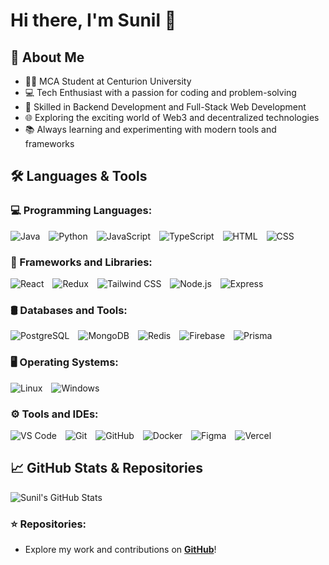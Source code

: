 # Hi there, I'm Sunil 👋  

## 🚀 About Me  

- 🧑‍🎓 MCA Student at Centurion University  
- 💻 Tech Enthusiast with a passion for coding and problem-solving  
- 🔧 Skilled in Backend Development and Full-Stack Web Development  
- 🌐 Exploring the exciting world of Web3 and decentralized technologies  
- 📚 Always learning and experimenting with modern tools and frameworks  

## 🛠️ Languages & Tools  

### 💻 Programming Languages:  
<span><img src="https://img.shields.io/badge/Java-007396?style=for-the-badge&logo=java&logoColor=white" alt="Java" style="margin-right: 10px;"></span>
<span><img src="https://img.shields.io/badge/Python-3776AB?style=for-the-badge&logo=python&logoColor=white" alt="Python" style="margin-right: 10px;"></span>
<span><img src="https://img.shields.io/badge/JavaScript-F7DF1E?style=for-the-badge&logo=javascript&logoColor=black" alt="JavaScript" style="margin-right: 10px;"></span>
<span><img src="https://img.shields.io/badge/TypeScript-3178C6?style=for-the-badge&logo=typescript&logoColor=white" alt="TypeScript" style="margin-right: 10px;"></span>
<span><img src="https://img.shields.io/badge/HTML-E34F26?style=for-the-badge&logo=html5&logoColor=white" alt="HTML" style="margin-right: 10px;"></span>
<span><img src="https://img.shields.io/badge/CSS-1572B6?style=for-the-badge&logo=css3&logoColor=white" alt="CSS" style="margin-right: 10px;"></span>

### 🧱 Frameworks and Libraries:  
<span><img src="https://img.shields.io/badge/React-61DAFB?style=for-the-badge&logo=react&logoColor=black" alt="React" style="margin-right: 10px;"></span>
<span><img src="https://img.shields.io/badge/Redux-764ABC?style=for-the-badge&logo=redux&logoColor=white" alt="Redux" style="margin-right: 10px;"></span>
<span><img src="https://img.shields.io/badge/Tailwind%20CSS-06B6D4?style=for-the-badge&logo=tailwindcss&logoColor=white" alt="Tailwind CSS" style="margin-right: 10px;"></span>
<span><img src="https://img.shields.io/badge/Node.js-339933?style=for-the-badge&logo=node.js&logoColor=white" alt="Node.js" style="margin-right: 10px;"></span>
<span><img src="https://img.shields.io/badge/Express-000000?style=for-the-badge&logo=express&logoColor=white" alt="Express" style="margin-right: 10px;"></span>

### 🛢️ Databases and Tools:  
<span><img src="https://img.shields.io/badge/PostgreSQL-4169E1?style=for-the-badge&logo=postgresql&logoColor=white" alt="PostgreSQL" style="margin-right: 10px;"></span>
<span><img src="https://img.shields.io/badge/MongoDB-47A248?style=for-the-badge&logo=mongodb&logoColor=white" alt="MongoDB" style="margin-right: 10px;"></span>
<span><img src="https://img.shields.io/badge/Redis-DC382D?style=for-the-badge&logo=redis&logoColor=white" alt="Redis" style="margin-right: 10px;"></span>
<span><img src="https://img.shields.io/badge/Firebase-FFCA28?style=for-the-badge&logo=firebase&logoColor=black" alt="Firebase" style="margin-right: 10px;"></span>
<span><img src="https://img.shields.io/badge/Prisma-2D3748?style=for-the-badge&logo=prisma&logoColor=white" alt="Prisma" style="margin-right: 10px;"></span>

### 🖥️ Operating Systems:  
<span><img src="https://img.shields.io/badge/Linux-FCC624?style=for-the-badge&logo=linux&logoColor=black" alt="Linux" style="margin-right: 10px;"></span>
<span><img src="https://img.shields.io/badge/Windows-0078D4?style=for-the-badge&logo=windows&logoColor=white" alt="Windows" style="margin-right: 10px;"></span>

### ⚙️ Tools and IDEs:  
<span><img src="https://img.shields.io/badge/VS%20Code-007ACC?style=for-the-badge&logo=visualstudiocode&logoColor=white" alt="VS Code" style="margin-right: 10px;"></span>
<span><img src="https://img.shields.io/badge/Git-F05032?style=for-the-badge&logo=git&logoColor=white" alt="Git" style="margin-right: 10px;"></span>
<span><img src="https://img.shields.io/badge/GitHub-181717?style=for-the-badge&logo=github&logoColor=white" alt="GitHub" style="margin-right: 10px;"></span>
<span><img src="https://img.shields.io/badge/Docker-2496ED?style=for-the-badge&logo=docker&logoColor=white" alt="Docker" style="margin-right: 10px;"></span>
<span><img src="https://img.shields.io/badge/Figma-F24E1E?style=for-the-badge&logo=figma&logoColor=white" alt="Figma" style="margin-right: 10px;"></span>
<span><img src="https://img.shields.io/badge/Vercel-000000?style=for-the-badge&logo=vercel&logoColor=white" alt="Vercel" style="margin-right: 10px;"></span>

## 📈 GitHub Stats & Repositories  

![Sunil's GitHub Stats](https://github-readme-stats.vercel.app/api?username=sunil8521&show_icons=true&theme=radical)  

### ⭐️ Repositories:  
- Explore my work and contributions on **[GitHub](https://github.com/sunil8521)**!  
